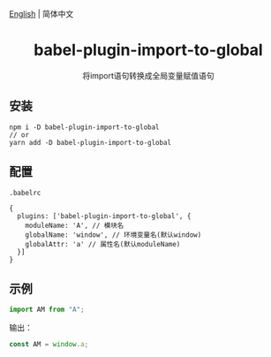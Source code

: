 [English](./README.md) | 简体中文

<div align="center">
<h1>babel-plugin-import-to-global</h1>
将import语句转换成全局变量赋值语句
</div>

## 安装

```shell
npm i -D babel-plugin-import-to-global
// or
yarn add -D babel-plugin-import-to-global
```

## 配置

`.babelrc`

```shell
{
  plugins: ['babel-plugin-import-to-global', {
    moduleName: 'A', // 模块名
    globalName: 'window', // 环境变量名(默认window)
    globalAttr: 'a' // 属性名(默认moduleName)
  }]
}
```

## 示例

```js
import AM from "A";
```

输出：

```js
const AM = window.a;
```
